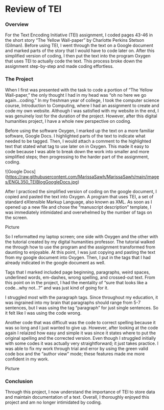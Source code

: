 # Review of TEI

### Overview
For the Text Encoding Initiative (TEI) assignment, I coded pages 43-46 in the short story “The Yellow Wall-paper” by Charlotte Perkins Stetson (Gilman). Before using TEI, I went through the text on a Google document and marked parts of the story that I would have to code later on. After this simplified version of coding, I then put the text into the program Oxygen that uses TEI to actually code the text.  This process broke down the assignment step-by-step and made coding effortless.

### The Project
When I first was presented with the task to code a portion of “The Yellow Wall-paper,” the only thought I had in my head was “oh no here we go again...coding.” In my freshman year of college, I took the computer science course, Introduction to Computing, where I had an assignment to create and code my own website. Although I was satisfied with my website in the end, I was genuinely lost for the duration of the project.  However, after this digital humanities project, I have a whole new perspective on coding.
	
Before using the software Oxygen, I marked up the text on a more familiar software, Google Docs. I highlighted parts of the text to indicate what needed to be tagged. Then, I would attach a comment to the highlighted text that stated what tag to use later on in Oxygen. This made it easy to code because I was able to break down the work into smaller and more simplified steps; then progressing to the harder part of the assignment, coding. 

![Google Docs] (https://raw.githubusercontent.com/MarissaSawh/MarissaSawh/main/images/ENGL350_TEIBlogGoogleDocs.jpg)

After I practiced the simplified version of coding on the google document, I copied and pasted the text into Oxygen. A program that uses TEI,  a set of standard eXtensible Markup Language, also known as XML. As soon as I opened up a new file and chose the “manuscript description” template, I was immediately intimidated and overwhelmed by the number of tags on the screen.

Picture

So I reformatted my laptop screen; one side with Oxygen and the other with the tutorial created by my digital humanities professor. The tutorial walked me through how to use the program and the assignment transformed from daunting to enjoyable. At this point, I was just copying and pasting the text from my google document into Oxygen. Then, I put in the tags that I had already indicated in the google document as well. 

Tags that I marked included page beginning, paragraphs, weird spaces, underlined words, em-dashes, wrong spelling, and crossed-out text. From this point on in the project, I had the mentality of “sure that looks like a code...why not…?” and was just kind of going for it. 

I struggled most with the paragraph tags. Since throughout my education, it was ingrained into my brain that paragraphs should range from 5-7 sentences, but I was using the tag “paragraph” for just single sentences. So it felt like I was using the code wrong. 

Another code that was difficult was the code to correct spelling because it was so long and I just wanted to give up. However, after looking at the code again I relaized how easy and simple it was since it states where to put the original spelling and the corrected version. Even though I struggled initially with some codes it was actually very straightforward; it just takes practice. I was able to fix my work through trial and error by using the green valid code box and the “author view” mode; these features made me more confident in my work.  

Picture

### Conclusion

Through this project, I now understand the importance of TEI to store data and maintain documentation of a text. Overall, I thoroughly enjoyed this project and am no longer intimidated by coding. 
